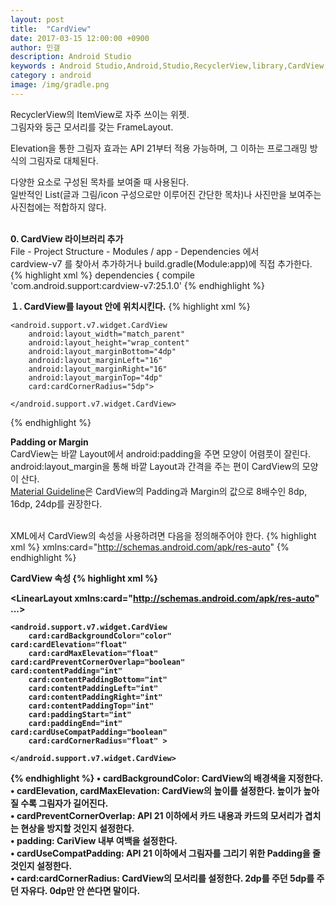 ```yaml
---
layout: post
title:  "CardView"
date: 2017-03-15 12:00:00 +0900
author: 민갤
description: Android Studio 
keywords : Android Studio,Android,Studio,RecyclerView,library,CardView,Material,xml,java,Elevation,라이브러리
category : android
image: /img/gradle.png
---
```


RecyclerView의 ItemView로 자주 쓰이는 위젯.<br>
그림자와 둥근 모서리를 갖는 FrameLayout.<br>

Elevation을 통한 그림자 효과는 API 21부터 적용 가능하며, 그 이하는 프로그래밍 방식의 그림자로 대체된다.<br>

다양한 요소로 구성된 목차를 보여줄 때 사용된다.<br>
일반적인 List(글과 그림/icon 구성으로만 이루어진 간단한 목차)나 사진만을 보여주는 사진첩에는 적합하지 않다.<br>
<br>

<strong class="h2">0. CardView 라이브러리 추가</strong><br>
File - Project Structure - Modules / app - Dependencies 에서<br>
<span class="blue">cardview-v7</span> 를 찾아서 추가하거나 build.gradle(Module:app)에 직접 추가한다.<br>
{% highlight xml %}
dependencies {
    compile 'com.android.support:cardview-v7:25.1.0'
{% endhighlight %}<br>

<strong class="h2">１. CardView를 layout 안에 위치시킨다.</strong>
{% highlight xml %}
<?xml version="1.0" encoding="utf-8"?>
<LinearLayout
    xmlns:android="http://schemas.android.com/apk/res/android"
    xmlns:card="http://schemas.android.com/apk/res-auto"
    android:layout_width="match_parent"
    android:layout_height="match_parent"
    android:orientation="vertical">

    <android.support.v7.widget.CardView
        android:layout_width="match_parent"
        android:layout_height="wrap_content"
        android:layout_marginBottom="4dp"
        android:layout_marginLeft="16"
        android:layout_marginRight="16"
        android:layout_marginTop="4dp"
        card:cardCornerRadius="5dp">

    </android.support.v7.widget.CardView>
</LinearLayout>
{% endhighlight %}<br>

<strong class="h2">Padding or Margin</strong><br>
CardView는 바깥 Layout에서 android:padding을 주면 모양이 어렴풋이 잘린다.<br>
android:layout_margin을 통해 바깥 Layout과 간격을 주는 편이 CardView의 모양이 산다.<br>
[Material Guideline]은 CardView의 Padding과 Margin의 값으로 8배수인 8dp, 16dp, 24dp를 권장한다.<br>
<br>

XML에서 CardView의 속성을 사용하려면 다음을 정의해주어야 한다.
{% highlight xml %}
    xmlns:card="http://schemas.android.com/apk/res-auto"
{% endhighlight %}
<br>

<strong class="h2">CardView 속성<strong>
{% highlight xml %}
<?xml version="1.0" encoding="utf-8"?>
<LinearLayout
    xmlns:card="http://schemas.android.com/apk/res-auto"
    ...>

    <android.support.v7.widget.CardView
        card:cardBackgroundColor="color"
	card:cardElevation="float"
        card:cardMaxElevation="float"
	card:cardPreventCornerOverlap="boolean"        
	card:contentPadding="int" 
        card:contentPaddingBottom="int"
        card:contentPaddingLeft="int"
        card:contentPaddingRight="int"
        card:contentPaddingTop="int"
        card:paddingStart="int"
        card:paddingEnd="int"
	card:cardUseCompatPadding="boolean"
        card:cardCornerRadius="float" >

    </android.support.v7.widget.CardView>
</LinearLayout>
{% endhighlight %}
&#149; cardBackgroundColor: CardView의 배경색을 지정한다.<br>
&#149; cardElevation, cardMaxElevation: CardView의 높이를 설정한다. 높이가 높아질 수록 그림자가 길어진다.<br>
&#149; cardPreventCornerOverlap: API 21 이하에서 카드 내용과 카드의 모서리가 겹치는 현상을 방지할 것인지 설정한다. <br>
&#149; padding: CariView 내부 여백을 설정한다.<br>
&#149; cardUseCompatPadding: API 21 이하에서 그림자를 그리기 위한 Padding을 줄 것인지 설정한다.<br>
&#149; card:cardCornerRadius: CardView의 모서리를 설정한다. 2dp를 주던 5dp를 주던 자유다. 0dp만 안 쓴다면 말이다.<br>


[Material Guideline]: https://material.io/guidelines/components/cards.html#cards-content-blocks